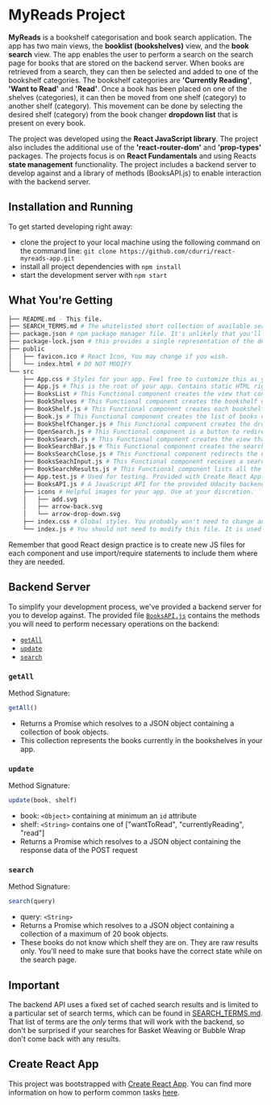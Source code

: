 # MyReads Project

**MyReads** is a bookshelf categorisation and book search application. The app has two main views, the **booklist (bookshelves)** view, and the **book search** view. The app enables the user to perform a search
on the search page for books that are stored on the backend server. When books are retrieved from a search, they can then be selected and added to one of the bookshelf categories. The bookshelf
categories are **'Currently Reading'**, **'Want to Read'** and **'Read'**. Once a book has been placed on one of the shelves (categories), it can then be moved from one shelf (category) to another shelf (category).
This movement can be done by selecting the desired shelf (category) from the book changer **dropdown list** that is present on every book.

The project was developed using the **React JavaScript library**. The project also includes the additional use of the **'react-router-dom'** and **'prop-types'** packages. The projects focus is on **React Fundamentals**
and using Reacts **state management** functionality. The project includes a backend server to develop against and a library of methods (BooksAPI.js) to enable interaction with the backend server.

## Installation and Running

To get started developing right away:

* clone the project to your local machine using the following command on the command line: `git clone https://github.com/cdurri/react-myreads-app.git`
* install all project dependencies with `npm install`
* start the development server with `npm start`

## What You're Getting
```bash
├── README.md - This file.
├── SEARCH_TERMS.md # The whitelisted short collection of available search terms for you to use with your app.
├── package.json # npm package manager file. It's unlikely that you'll need to modify this.
├── package-lock.json # this provides a single representation of the dependency tree such that teammates, deployments, and continuous integration are guaranteed to install exactly the same dependencies.
├── public
│   ├── favicon.ico # React Icon, You may change if you wish.
│   └── index.html # DO NOT MODIFY
└── src
    ├── App.css # Styles for your app. Feel free to customize this as you desire.
    ├── App.js # This is the root of your app. Contains static HTML right now.
    ├── BooksList # This Functional component creates the view that contains the bookshelves and open search button
    ├── BookShelves # This Functional component creates the bookshelf container
    ├── BookShelf.js # This Functional component creates each bookshelf
    ├── Book.js # This Functional component creates the list of books on each shelf
    ├── BookShelfChanger.js # This Functional component creates the dropdown to change allow the user to move the book to another shelf
    ├── OpenSearch.js # This Functional component is a button to redirect the user to the books search page
    ├── BooksSearch.js # This Functional component creates the view that contains the book search bar, books search close button and book search results
    ├── BookSearchBar.js # This Functional component creates the search bar, which contains the close button and input search field
    ├── BooksSearchClose.js # This Functional component redirects the user back to the books list view
    ├── BooksSeachInput.js # This Functional component receives a search term, which is use to try and retrieve search results
    ├── BookSearchResults.js # This Functional component lists all the results that are retrieved from the user search input  
    ├── App.test.js # Used for testing. Provided with Create React App. Testing is encouraged, but not required.
    ├── BooksAPI.js # A JavaScript API for the provided Udacity backend. Instructions for the methods are below.
    ├── icons # Helpful images for your app. Use at your discretion.
    │   ├── add.svg
    │   ├── arrow-back.svg
    │   └── arrow-drop-down.svg
    ├── index.css # Global styles. You probably won't need to change anything here.
    └── index.js # You should not need to modify this file. It is used for DOM rendering only.
```

Remember that good React design practice is to create new JS files for each component and use import/require statements to include them where they are needed.

## Backend Server

To simplify your development process, we've provided a backend server for you to develop against. The provided file [`BooksAPI.js`](src/BooksAPI.js) contains the methods you will need to perform necessary operations on the backend:

* [`getAll`](#getall)
* [`update`](#update)
* [`search`](#search)

### `getAll`

Method Signature:

```js
getAll()
```

* Returns a Promise which resolves to a JSON object containing a collection of book objects.
* This collection represents the books currently in the bookshelves in your app.

### `update`

Method Signature:

```js
update(book, shelf)
```

* book: `<Object>` containing at minimum an `id` attribute
* shelf: `<String>` contains one of ["wantToRead", "currentlyReading", "read"]  
* Returns a Promise which resolves to a JSON object containing the response data of the POST request

### `search`

Method Signature:

```js
search(query)
```

* query: `<String>`
* Returns a Promise which resolves to a JSON object containing a collection of a maximum of 20 book objects.
* These books do not know which shelf they are on. They are raw results only. You'll need to make sure that books have the correct state while on the search page.

## Important
The backend API uses a fixed set of cached search results and is limited to a particular set of search terms, which can be found in [SEARCH_TERMS.md](SEARCH_TERMS.md). That list of terms are the _only_ terms that will work with the backend, so don't be surprised if your searches for Basket Weaving or Bubble Wrap don't come back with any results.

## Create React App

This project was bootstrapped with [Create React App](https://github.com/facebookincubator/create-react-app). You can find more information on how to perform common tasks [here](https://github.com/facebookincubator/create-react-app/blob/master/packages/react-scripts/template/README.md).
